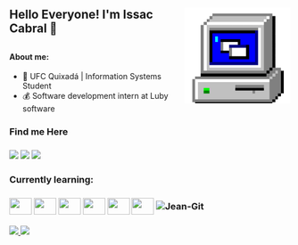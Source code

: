 <div>
  <img align="right" alt="PC GIF" src="https://github.com/TheDudeThatCode/TheDudeThatCode/blob/master/Assets/PC.gif" width="190" />  
  <h2>  Hello Everyone! I'm Issac Cabral 👋 <h2>

  <h4>About me:</h4>
  <ul>
    <li>🏫 UFC Quixadá | Information Systems Student</li>
    <li>💰 Software development intern at Luby software</li>
  </ul>
  

<h3><strong>Find me Here</strong><h3>
  <a href="https://www.instagram.com/issac.cabral/" target="_blank"><img src="https://img.shields.io/badge/-Instagram-%23E4405F?style=for-the-badge&logo=instagram&logoColor=white" target="_blank"></a>
  <a href = "mailto:clidenorissac@gmail.com"><img src="https://img.shields.io/badge/-Gmail-%23333?style=for-the-badge&logo=gmail&logoColor=white" target="_blank"></a>
  <a href="https://www.linkedin.com/in/issaccabral/" target="_blank"><img src="https://img.shields.io/badge/-LinkedIn-%230077B5?style=for-the-badge&logo=linkedin&logoColor=white" target="_blank"></a>
</div>

<h3><strong>Currently learning:</strong><h3>
<div style="display: inline_block">
  <img align="center" height="30" width="40" src="https://cdn.jsdelivr.net/gh/devicons/devicon/icons/adonisjs/adonisjs-original.svg" />
  <img align="center" height="30" width="40" src="https://cdn.jsdelivr.net/gh/devicons/devicon/icons/nodejs/nodejs-plain-wordmark.svg" />
  <img align="center" height="30" width="40" src="https://cdn.jsdelivr.net/gh/devicons/devicon/icons/docker/docker-original-wordmark.svg" />
  <img align="center" height="30" width="40" src="https://cdn.jsdelivr.net/gh/devicons/devicon/icons/nestjs/nestjs-plain.svg" />
  <img align="center" alt="" height="30" width="40" src="https://cdn.jsdelivr.net/gh/devicons/devicon/icons/typescript/typescript-plain.svg"/>
  <img align="center" alt="" height="30" width="40" src="https://cdn.jsdelivr.net/gh/devicons/devicon/icons/javascript/javascript-plain.svg"/>
  <img align="center" alt="Jean-Git" height="40" width="50" src="https://cdn.jsdelivr.net/gh/devicons/devicon/icons/git/git-plain-wordmark.svg"/>
  
</div>

<div style="display: inline_block"><br>

  <a href="https://github.com/IssacCabral">
  <img height="180em" src="https://github-readme-stats.vercel.app/api?username=IssacCabral&show_icons=true&theme=tokyonight&include_all_commits=true&count_private=true"/>
  <img height="180em" src="https://github-readme-stats.vercel.app/api/top-langs/?username=IssacCabral&layout=compact&langs_count=16&theme=tokyonight"/>
  
</div>


